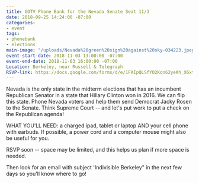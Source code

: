 ```yaml
---
title: GOTV Phone Bank for the Nevada Senate Seat 11/3
date: 2018-09-25 14:24:00 -07:00
categories:
- event
tags:
- phonebank
- elections
main-image: "/uploads/Nevada%20green%20sign%20against%20sky-034223.jpeg"
event-start-date: 2018-11-03 13:00:00 -07:00
event-end-date: 2018-11-03 16:00:00 -07:00
Location: Berkeley, near Russell & Telegraph
RSVP-link: https://docs.google.com/forms/d/e/1FAIpQLSfYO2Kqn62yeKh_X6xtWED6limj8ZlluA_jbqlottBX9AjHWA/viewform
---
```


Nevada is the only state in the midterm elections that has an incumbent Republican Senator in a state that Hillary Clinton won in 2016. We can flip this state. Phone Nevada voters and help them send Democrat Jacky Rosen to the Senate. Think Supreme Court -- and let's put work to put a check on the Republican agenda!

WHAT YOU’LL NEED: a charged ipad, tablet or laptop AND your cell phone with earbuds. If possible, a power cord and a computer mouse might also be useful for you.

RSVP soon -- space may be limited, and this helps us plan if more space is needed. 

Then look for an email with subject 'Indivisible Berkeley" in the next few days so you'll know where to go!